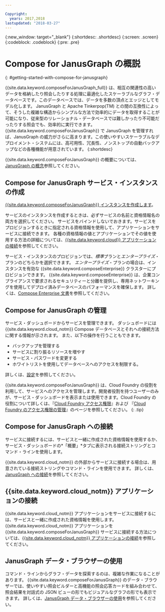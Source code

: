 ```yaml
---

Copyright:
  years: 2017,2018
lastupdated: "2018-03-27"
---
```


{:new_window: target="_blank"}
{:shortdesc: .shortdesc}
{:screen: .screen}
{:codeblock: .codeblock}
{:pre: .pre}

# Compose for JanusGraph の概説
{: #getting-started-with-compose-for-janusgraph}

{{site.data.keyword.composeForJanusGraph_full}} は、相互の関連性の高いデータを格納したり照会したりする処理に最適化したスケーラブルなグラフ・データベースです。このデータベースでは、データを多数の頂点とエッジとしてモデル化します。 JanusGraph と Apache Tinkerpop(TM) との間の互換性によって、そうした複雑な構造からシンプルな方法で効率的にデータを取得することが可能になり、従来型のリレーショナル・データベースでは難しかったり不可能だったりする照会でも、効率的に実行できます。 {{site.data.keyword.composeForJanusGraph}} で JanusGraph を管理すれば、JanusGraph の威力がさらに高まります。この使いやすいスケーラブルなデプロイメント・システムには、高可用性、冗長性、ノンストップの自動バックアップなどの各種機能が用意されています。
{:shortdesc}

{{site.data.keyword.composeForJanusGraph}} の概要については、[JanusGraph の概念](./janusgraph-concepts.html)参照してください。

## Compose for JanusGraph サービス・インスタンスの作成

[{{site.data.keyword.composeForJanusGraph}} インスタンスを作成します](https://console.bluemix.net/catalog/services/compose-for-janusgraph/)。

サービスのインスタンスを作成するときは、必ずサービスの名前と資格情報名の両方を選択してください。 サービスをバインドしないでおきます。サービスをプロビジョンするときに指定される資格情報を使用して、アプリケーションをサービスに接続できます。 各種の資格情報の値とアプリケーションでその値を使用する方法の詳細については、[{{site.data.keyword.cloud}} アプリケーションの接続](./connecting-bluemix-app.html)を参照してください。

サービス・インスタンスのプロビジョンでは、*標準*プランと*エンタープライズ*・プランのどちらかを選択できます。 *エンタープライズ*・プランの場合は、インスタンスを有効な {{site.data.keyword.composeEnterprise}} クラスターにプロビジョンできます。 {{site.data.keyword.composeEnterprise}} は、企業コンプライアンスで要求されるセキュリティーと分離を提供し、専用ネットワーキングを使用してデプロイ済みデータベースのパフォーマンスを確保します。 詳しくは、[Compose Enterprise 文書](../ComposeEnterprise/index.html)を参照してください。

## Compose for JanusGraph の管理

サービス・ダッシュボードからサービスを管理できます。 ダッシュボードには {{site.data.keyword.cloud_notm}} Compose データベースとそれへの接続方法に関する情報が示されます。 また、以下の操作を行うこともできます。
- バックアップを管理する
- サービスに割り振るリソースを増やす
- サービス・パスワードを変更する
- ホワイトリストを使用してデータベースへのアクセスを制限する。 

詳しくは、[設定](./dashboard-settings.html)を参照してください。

{{site.data.keyword.composeForJanusGraph}} は、Cloud Foundry の役割を利用して、サービスへのアクセスを管理します。開発者役割を持つユーザーのみが、サービス・ダッシュボードを表示または使用できます。Cloud Foundry の役割について詳しくは、『[Cloud Foundry アクセス権限](https://console.bluemix.net/docs/iam/cfaccess.html#cfaccess)』および 『[Cloud Foundry のアクセス権限の管理](https://console.bluemix.net/docs/iam/mngcf.html#mngcf)』のページを参照してください。
{: .tip}

## Compose for JanusGraph への接続

サービスに接続するには、サービスと一緒に作成された資格情報を使用するか、サービス・ダッシュボードの*「概要」*タブに表示される接続ストリングとコマンド・ラインを使用します。

{{site.data.keyword.cloud_notm}} の外部からサービスに接続する場合は、用意されている接続ストリングやコマンド・ラインを使用できます。 詳しくは、[JanusGraph への接続](./connecting-external.html)を参照してください。

## {{site.data.keyword.cloud_notm}} アプリケーションの接続

{{site.data.keyword.cloud_notm}} アプリケーションをサービスに接続するには、サービスと一緒に作成された資格情報を使用します。 {{site.data.keyword.cloud_notm}} アプリケーションを {{site.data.keyword.composeForJanusGraph}} サービスに接続する方法については、[{{site.data.keyword.cloud_notm}} アプリケーションの接続](./connecting-bluemix-app.html)を参照してください。

## JanusGraph データ・ブラウザーの使用

コマンド・ラインからグラフ・データを探索するのは、複雑な作業になることがあります。 {{site.data.keyword.composeForJanusGraph}} のデータ・ブラウザーでは、使いやすい照会ビルダーと高機能の照会応答カードを組み合わせて、照会結果を対話式の JSON ビューの形でもビジュアルなグラフの形でも表示できます。 詳しくは、[JanusGraph データ・ブラウザーの使用](./data-browser.html)を参照してください。
